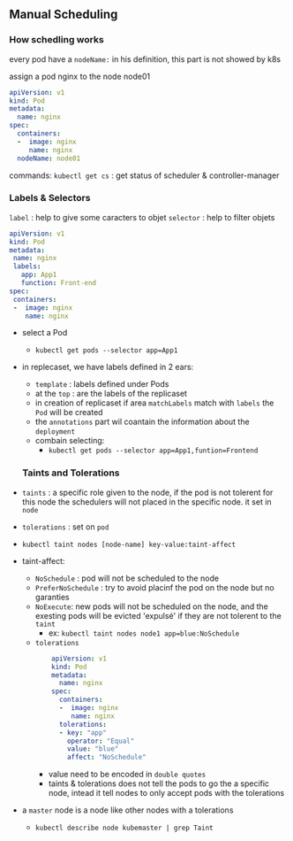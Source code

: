 ## Manual Scheduling
### How schedling works
every pod have a ```nodeName:``` in his definition, this part is not showed by k8s

assign a pod nginx to the node node01
```yaml
apiVersion: v1
kind: Pod
metadata:
  name: nginx
spec:
  containers:
  -  image: nginx
     name: nginx
  nodeName: node01
```

commands:
 ```kubectl get cs``` : get status of scheduler & controller-manager
 
 ### Labels & Selectors
 `label` : help to give some caracters to objet
 `selector` : help to filter objets
 
 ```yaml
apiVersion: v1
kind: Pod
metadata:
  name: nginx
  labels:
    app: App1
    function: Front-end
spec:
  containers:
  -  image: nginx
     name: nginx
```

- select a Pod 
	- `kubectl get pods --selector app=App1`
- in replecaset, we have labels defined in 2 ears:
	- `template` : labels defined under Pods
	- at the `top` : are the labels of the replicaset
	- in creation of replicaset if area `matchLabels` match with `labels` the `Pod` will be created
	- the `annotations` part wil coantain the information about the `deployment`
	- combain selecting:
		- `kubectl get pods --selector app=App1,funtion=Frontend`
	
	### Taints and Tolerations
- `taints` : a specific role given to the node, if the pod is not tolerent for this node the schedulers will not placed in the specific node. it set in `node`
-  `tolerations` : set on `pod`
-  `kubectl taint nodes [node-name] key-value:taint-affect`
-  taint-affect:
	-  `NoSchedule` : pod will not be scheduled to the node
	- `PreferNoSchedule` : try to avoid placinf the pod on the node but no garanties
	-  `NoExecute`: new pods will not be scheduled on the node, and the exesting pods will be evicted 'expulsé' if they are not tolerent to the `taint`
		-  ex:  `kubectl taint nodes node1 app=blue:NoSchedule`
	- `tolerations`
		```yaml
			apiVersion: v1
			kind: Pod
			metadata:
			  name: nginx
			spec:
			  containers:
			  -  image: nginx
				 name: nginx
			  tolerations:
			  - key: "app"
			    operator: "Equal"
				value: "blue"
				affect: "NoSchedule"
		```
		- value need to be encoded in  `double quotes`
		- taints & tolerations does not tell the pods to go the a specific node, intead it tell nodes to only accept pods with the tolerations
- a `master` node is a node like other nodes with a tolerations 
	- `kubectl describe node kubemaster | grep Taint`